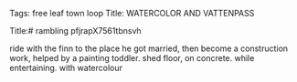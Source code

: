 Tags: free leaf town loop 
Title: WATERCOLOR AND VATTENPASS  
  
Title:# rambling pfjrapX7561tbnsvh  
  
ride with the finn to the place he got married, then become a construction work, helped by a painting toddler. shed floor, on concrete. while entertaining. with watercolour  
